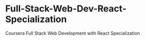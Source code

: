 # Full-Stack-Web-Dev-React-Specialization
Coursera Full Stack Web Development with React Specialization
